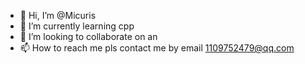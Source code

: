 - 👋 Hi, I’m @Micuris
- 🌱 I’m currently learning cpp
- 💞️ I’m looking to collaborate on an
- 📫 How to reach me pls contact me by email 1109752479@qq.com

<!---
Micuris/Micuris is a ✨ special ✨ repository because its `README.md` (this file) appears on your GitHub profile.
You can click the Preview link to take a look at your changes.
--->
